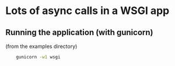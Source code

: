 
# Lots of async calls in a WSGI app

## Running the application (with gunicorn)

(from the examples directory)

```bash
	gunicorn -w1 wsgi
```